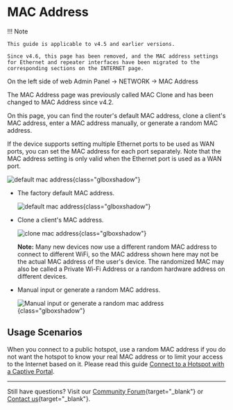 # MAC Address

!!! Note

    This guide is applicable to v4.5 and earlier versions.
    
    Since v4.6, this page has been removed, and the MAC address settings for Ethernet and repeater interfaces have been migrated to the corresponding sections on the INTERNET page.

On the left side of web Admin Panel -> NETWORK -> MAC Address

The MAC Address page was previously called MAC Clone and has been changed to MAC Address since v4.2.

On this page, you can find the router's default MAC address, clone a client's MAC address, enter a MAC address manually, or generate a random MAC address.

If the device supports setting multiple Ethernet ports to be used as WAN ports, you can set the MAC address for each port separately. Note that the MAC address setting is only valid when the Ethernet port is used as a WAN port.

![default mac address](https://static.gl-inet.com/docs/router/en/4/interface_guide/mac_address/mac_address.png){class="glboxshadow"}

* The factory default MAC address.

    ![default mac address](https://static.gl-inet.com/docs/router/en/4/interface_guide/mac_address/factory_default.png){class="glboxshadow"}

* Clone a client's MAC address.

    ![clone mac address](https://static.gl-inet.com/docs/router/en/4/interface_guide/mac_address/clone.png){class="glboxshadow"}

    **Note:** Many new devices now use a different random MAC address to connect to different WiFi, so the MAC address shown here may not be the actual MAC address of the user's device. The randomized MAC may also be called a Private Wi-Fi Address or a random hardware address on different devices.

* Manual input or generate a random MAC address.

    ![Manual input or generate a random mac address](https://static.gl-inet.com/docs/router/en/4/interface_guide/mac_address/manual.png){class="glboxshadow"}

## Usage Scenarios

When you connect to a public hotspot, use a random MAC address if you do not want the hotspot to know your real MAC address or to limit your access to the Internet based on it. Please read this guide [Connect to a Hotspot with a Captive Portal](../faq/connect_to_a_hotspot_with_captive_portal.md).

---

Still have questions? Visit our [Community Forum](https://forum.gl-inet.com){target="_blank"} or [Contact us](https://www.gl-inet.com/contacts/){target="_blank"}.
